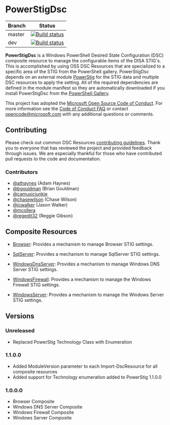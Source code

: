 # PowerStigDsc

|Branch|Status|
| ---- | ---- |
| master | [![Build status](https://ci.appveyor.com/api/projects/status/h9lcjalgdlneyd46/branch/master?svg=true)](https://ci.appveyor.com/api/projects/status/h9lcjalgdlneyd46/branch/master?svg=true) |
| dev | [![Build status](https://ci.appveyor.com/api/projects/status/h9lcjalgdlneyd46/branch/dev?svg=true)](https://ci.appveyor.com/api/projects/status/h9lcjalgdlneyd46/branch/dev?svg=true) |

**PowerStigDsc** is a Windows PowerShell Desired State Configuration (DSC) composite resource to manage the configurable items of the DISA STIG's.
This is accomplished by using OSS DSC Resources that are specialized to a specific area of the STIG from the PowerShell gallery. PowerStigDsc depends on an external module [PowerStig](https://github.com/Microsoft/PowerStig) for the STIG data and multiple DSC resources to apply the setting. All of the required dependencies are defined in the module manifest so they are automatically downloaded if you install PowerStigDsc from the [PowerShell Gallery](https://www.powershellgallery.com/packages/PowerStigDsc).

This project has adopted the [Microsoft Open Source Code of Conduct](
  https://opensource.microsoft.com/codeofconduct/).
For more information see the [Code of Conduct FAQ](
  https://opensource.microsoft.com/codeofconduct/faq/)
or contact [opencode@microsoft.com](mailto:opencode@microsoft.com) with any additional questions
or comments.

## Contributing

Please check out common DSC Resources [contributing guidelines](
  https://github.com/PowerShell/DscResources/blob/master/CONTRIBUTING.md).
Thank you to everyone that has reviewed the project and provided feedback through issues.
We are especially thankful for those who have contributed pull requests to the code and documentation.

### Contributors

* [@athaynes](https://github.com/athaynes) (Adam Haynes)
* [@bgouldman](https://github.com/bgouldman) (Brian Gouldman)
* [@camusicjunkie](https://github.com/camusicjunkie)
* [@chasewilson](https://github.com/chasewilson) (Chase Wilson)
* [@jcwalker](https://github.com/jcwalker) (Jason Walker)
* [@mcollera](https://github.com/mcollera)
* [@regedit32](https://github.com/regedit32) (Reggie Gibson)

## Composite Resources

* [Browser](#Browser): Provides a mechanism to manage Browser STIG settings.

* [SqlServer](#SqlServer): Provides a mechanism to manage SqlServer STIG settings.

* [WindowsDnsServer](#WindowsDnsServer): Provides a mechanism to manage Windows DNS Server STIG settings.

* [WindowsFirewall](#WindowsFirewall): Provides a mechanism to manage the Windows Firewall STIG settings.

* [WindowsServer](#WindowsServer): Provides a mechanism to manage the Windows Server STIG settings.

## Versions

### Unreleased

* Replaced PowerStig Technology Class with Enumeration

### 1.1.0.0

* Added ModuleVersion parameter to each Import-DscResource for all composite resources
* Added support for Technology enumeration added to PowerStig 1.1.0.0

### 1.0.0.0

* Browser Composite
* Windows DNS Server Composite
* Windows Firewall Composite
* Windows Server Composite
